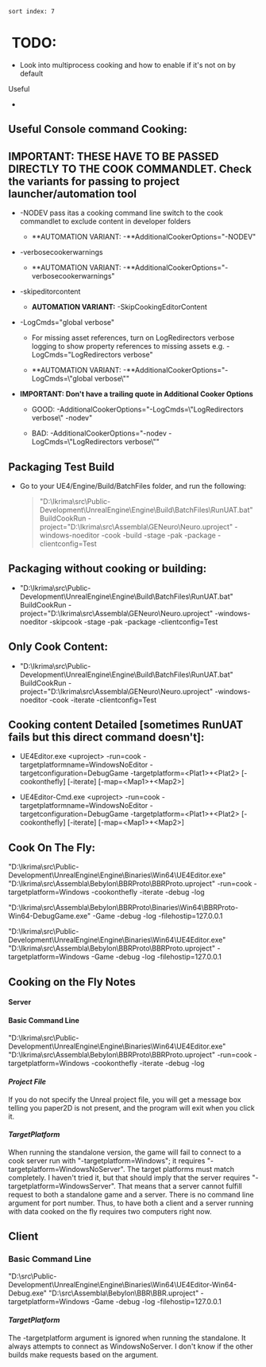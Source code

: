 `sort index: 7`

#  TODO:

- Look into multiprocess cooking and how to enable if it's not on by default

Useful

-

## Useful Console command Cooking:

## IMPORTANT: THESE HAVE TO BE PASSED DIRECTLY TO THE COOK COMMANDLET. Check the variants for passing to project launcher/automation tool

- -NODEV pass itas a cooking command line switch to the cook commandlet to exclude content in developer folders

  - **AUTOMATION VARIANT: -**AdditionalCookerOptions="-NODEV"

- -verbosecookerwarnings

  - **AUTOMATION VARIANT: -**AdditionalCookerOptions="-verbosecookerwarnings"

- -skipeditorcontent

  - **AUTOMATION VARIANT:** -SkipCookingEditorContent

- -LogCmds="global verbose"

  - For missing asset references, turn on LogRedirectors verbose logging to show property references to missing assets e.g. -LogCmds="LogRedirectors verbose"

  - **AUTOMATION VARIANT: -**AdditionalCookerOptions="-LogCmds=\\"global verbose\\""

- **IMPORTANT: Don't have a trailing quote in Additional Cooker Options**

  - GOOD: -AdditionalCookerOptions="-LogCmds=\\"LogRedirectors verbose\\" -nodev"

  - BAD: -AdditionalCookerOptions="-nodev -LogCmds=\\"LogRedirectors verbose\\""

>

## Packaging Test Build

- Go to your UE4/Engine/Build/BatchFiles folder, and run the following:
  >   
  > "D:\\Ikrima\\src\\Public-Development\\UnrealEngine\\Engine\\Build\\BatchFiles\\RunUAT.bat" BuildCookRun -project="D:\\Ikrima\\src\\Assembla\\GENeuro\\Neuro.uproject" -windows-noeditor -cook -build -stage -pak -package -clientconfig=Test

## Packaging without cooking or building:

- "D:\\Ikrima\\src\\Public-Development\\UnrealEngine\\Engine\\Build\\BatchFiles\\RunUAT.bat" BuildCookRun -project="D:\\Ikrima\\src\\Assembla\\GENeuro\\Neuro.uproject" -windows-noeditor -skipcook -stage -pak -package -clientconfig=Test

## Only Cook Content:

- "D:\\Ikrima\\src\\Public-Development\\UnrealEngine\\Engine\\Build\\BatchFiles\\RunUAT.bat" BuildCookRun -project="D:\\Ikrima\\src\\Assembla\\GENeuro\\Neuro.uproject" -windows-noeditor -cook -iterate -clientconfig=Test

>

## Cooking content Detailed \[sometimes RunUAT fails but this direct command doesn't\]:

- UE4Editor.exe &lt;uproject&gt; -run=cook -targetplatformname=WindowsNoEditor -targetconfiguration=DebugGame -targetplatform=&lt;Plat1&gt;+&lt;Plat2&gt; \[-cookonthefly\] \[-iterate\] \[-map=&lt;Map1&gt;+&lt;Map2&gt;\]

- UE4Editor-Cmd.exe &lt;uproject&gt; -run=cook -targetplatformname=WindowsNoEditor -targetconfiguration=DebugGame -targetplatform=&lt;Plat1&gt;+&lt;Plat2&gt; \[-cookonthefly\] \[-iterate\] \[-map=&lt;Map1&gt;+&lt;Map2&gt;\]

## Cook On The Fly:

"D:\\Ikrima\\src\\Public-Development\\UnrealEngine\\Engine\\Binaries\\Win64\\UE4Editor.exe" "D:\\Ikrima\\src\\Assembla\\Bebylon\\BBRProto\\BBRProto.uproject" -run=cook -targetplatform=Windows -cookonthefly -iterate -debug -log

"D:\\Ikrima\\src\\Assembla\\Bebylon\\BBRProto\\Binaries\\Win64\\BBRProto-Win64-DebugGame.exe" -Game -debug -log -filehostip=127.0.0.1

"D:\\Ikrima\\src\\Public-Development\\UnrealEngine\\Engine\\Binaries\\Win64\\UE4Editor.exe" "D:\\Ikrima\\src\\Assembla\\Bebylon\\BBRProto\\BBRProto.uproject" -targetplatform=Windows -Game -debug -log -filehostip=127.0.0.1

## Cooking on the Fly Notes

#### Server

#### Basic Command Line

"D:\\Ikrima\\src\\Public-Development\\UnrealEngine\\Engine\\Binaries\\Win64\\UE4Editor.exe" "D:\\Ikrima\\src\\Assembla\\Bebylon\\BBRProto\\BBRProto.uproject" -run=cook -targetplatform=Windows -cookonthefly -iterate -debug -log

#### _Project File_

If you do not specify the Unreal project file, you will get a message box telling you paper2D is not present, and the program will exit when you click it.

#### _TargetPlatform_

When running the standalone version, the game will fail to connect to a cook server run with "-targetplatform=Windows"; it requires "-targetplatform=WindowsNoServer". The target platforms must match completely. I haven't tried it, but that should imply that the server requires "-targetplatform=WindowsServer". That means that a server cannot fulfill request to both a standalone game and a server. There is no command line argument for port number. Thus, to have both a client and a server running with data cooked on the fly requires two computers right now.

## Client

### Basic Command Line

"D:\\src\\Public-Development\\UnrealEngine\\Engine\\Binaries\\Win64\\UE4Editor-Win64-Debug.exe" "D:\\src\\Assembla\\Bebylon\\BBR\\BBR.uproject" -targetplatform=Windows -Game -debug -log -filehostip=127.0.0.1

#### _TargetPlatform_

The -targetplatform argument is ignored when running the standalone. It always attempts to connect as WindowsNoServer. I don't know if the other builds make requests based on the argument.
